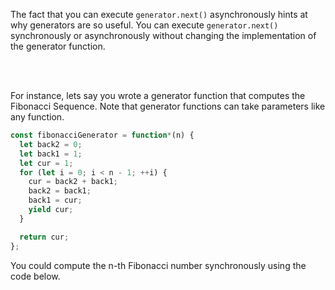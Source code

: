 The fact that you can execute `generator.next()` asynchronously hints at
why generators are so useful. You can execute `generator.next()` synchronously
or asynchronously without changing the implementation of the generator
function.

<div class="page-break"></div>
<br><br>

For instance, lets say you wrote a generator
function that computes the Fibonacci Sequence. Note that generator functions
can take parameters like any function.

```javascript
const fibonacciGenerator = function*(n) {
  let back2 = 0;
  let back1 = 1;
  let cur = 1;
  for (let i = 0; i < n - 1; ++i) {
    cur = back2 + back1;
    back2 = back1;
    back1 = cur;
    yield cur;
  }

  return cur;
};
```

You could compute the n-th Fibonacci number synchronously using the code
below.
